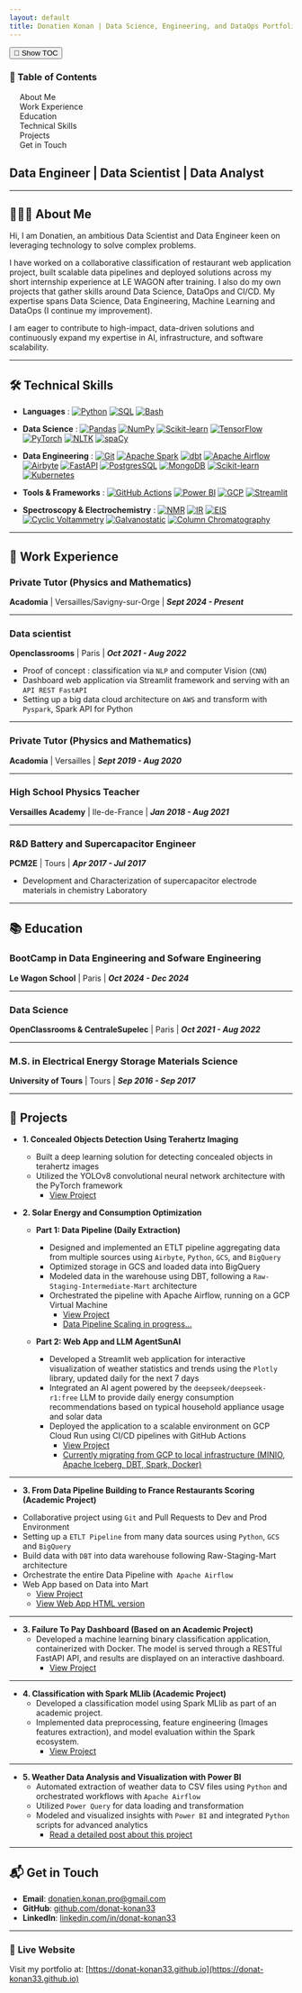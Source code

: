 ```yaml
---
layout: default
title: Donatien Konan | Data Science, Engineering, and DataOps Portfolio
---
```


<!-- Toggle Button -->
<button id="toc-toggle" class="toc-toggle-btn">📑 Show TOC</button>

<!-- TOC Container -->
<div class="toc-container hidden" id="toc">
    <div class="toc">
        <h3>📑 Table of Contents</h3>
        <ul>
            <li><a href="#about">About Me</a></li>
            <li><a href="#work-experience">Work Experience</a></li>
            <li><a href="#education">Education</a></li>
            <li><a href="#technical-skills">Technical Skills</a></li>
            <li><a href="#projects">Projects</a></li>
            <li><a href="#contact">Get in Touch</a></li>
        </ul>
    </div>
</div>

## **Data Engineer | Data Scientist | Data Analyst**
---

## <a id="about"></a> 👨🏻‍💻 **About Me**

<!--[Profile Picture](assets/img/profile.jpg)>  <!-- Replace with your profile image -->

Hi, I am Donatien, an ambitious Data Scientist and Data Engineer keen on leveraging technology to solve complex problems.

I have worked on a collaborative classification of restaurant web application project, built scalable data pipelines and deployed solutions across my short internship experience at LE WAGON after training. I also do my own projects that gather skills around Data Science, DataOps and CI/CD. My expertise spans Data Science, Data Engineering, Machine Learning and DataOps (I continue my improvement).

I am eager to contribute to high-impact, data-driven solutions and continuously expand my expertise in AI, infrastructure, and software scalability.

---


## <a id="technical-skills"></a> 🛠️  **Technical Skills**

- **Languages** :
[![Python](https://img.shields.io/badge/-Python-3776AB?style=flat&logo=python)](https://www.python.org/)
[![SQL](https://img.shields.io/badge/-SQL-003B57?style=flat&logo=postgresql)](https://www.postgresql.org/)
[![Bash](https://img.shields.io/badge/Bash-4EAA25?style=flat&logo=gnu-bash&logoColor=white)](https://www.gnu.org/software/bash/)


- **Data Science** :
[![Pandas](https://img.shields.io/badge/-Pandas-150458?style=flat&logo=pandas)](https://pandas.pydata.org/)
[![NumPy](https://img.shields.io/badge/NumPy-013243?style=flat&logo=numpy&logoColor=white)](https://numpy.org/)
[![Scikit-learn](https://img.shields.io/badge/-Scikit_learn-F7931E?style=flat&logo=scikit-learn)](https://scikit-learn.org/stable/)
[![TensorFlow](https://img.shields.io/badge/TensorFlow-FF6F00?style=flat&logo=tensorflow&logoColor=white)](https://www.tensorflow.org/)
[![PyTorch](https://img.shields.io/badge/PyTorch-EE4C2C?style=flat&logo=pytorch&logoColor=white)](https://pytorch.org/)
[![NLTK](https://img.shields.io/badge/NLTK-026DA1?style=flat&logo=python&logoColor=white)](https://www.nltk.org/)
[![spaCy](https://img.shields.io/badge/spaCy-09A3D5?style=flat&logo=python&logoColor=white)](https://spacy.io/)


- **Data Engineering** :
[![Git](https://img.shields.io/badge/-Git-F05032?style=flat&logo=git)](https://git-scm.com/)
[![Apache Spark](https://img.shields.io/badge/-Apache%20Spark-E25A1C?style=flat&logo=apache-spark)](https://spark.apache.org/)
[![dbt](https://img.shields.io/badge/-dbt-FF4F00?style=flat&logo=dbt)](https://www.getdbt.com/)
[![Apache Airflow](https://img.shields.io/badge/-Apache%20Airflow-017E7D?style=flat&logo=apache-airflow)](https://airflow.apache.org/)
[![Airbyte](https://img.shields.io/badge/-Airbyte-00B4A1?style=flat&logo=airbyte)](https://airbyte.com/)
[![FastAPI](https://img.shields.io/badge/-FastAPI-009688?style=flat&logo=fastapi&logoColor=white)](https://fastapi.tiangolo.com/)
[![PostgresSQL](https://img.shields.io/badge/-PostgreSQL-4479A1?style=flat&logo)](https://www.postgresql.org/)
[![MongoDB](https://img.shields.io/badge/-MongoDB-47A248?style=flat&logo=mongodb)](https://www.mongodb.com/)
[![Scikit-learn](https://img.shields.io/badge/-Scikit_learn-F7931E?style=flat&logo=scikit-learn)](https://scikit-learn.org/stable/)
[![Kubernetes](https://img.shields.io/badge/-Kubernetes-326CE5?style=flat&logo=kubernetes&logoColor=white)](https://kubernetes.io/)


- **Tools & Frameworks** :
[![GitHub Actions](https://img.shields.io/badge/GitHub%20Actions-2088FF?style=flat&logo=github-actions&logoColor=white)](https://github.com/features/actions)
[![Power BI](https://img.shields.io/badge/Power%20BI-F2C811?style=flat&logo=power-bi&logoColor=black)](https://powerbi.microsoft.com/)
[![GCP](https://img.shields.io/badge/Google%20Cloud-4285F4?style=flat&logo=google-cloud&logoColor=white)](https://cloud.google.com/)
[![Streamlit](https://img.shields.io/badge/-Streamlit-FF4B4B?style=flat&logo=streamlit&logoColor=white)](https://streamlit.io/)

- **Spectroscopy & Electrochemistry** :
[![NMR](https://img.shields.io/badge/NMR-4B8BBE?style=flat&logo=google-scholar&logoColor=white)](https://en.wikipedia.org/wiki/Nuclear_magnetic_resonance)
[![IR](https://img.shields.io/badge/IR-FFB300?style=flat&logo=google-scholar&logoColor=white)](https://en.wikipedia.org/wiki/Infrared_spectroscopy)
[![EIS](https://img.shields.io/badge/EIS-00BFAE?style=flat&logo=google-scholar&logoColor=white)](https://en.wikipedia.org/wiki/Electrochemical_impedance_spectroscopy)
[![Cyclic Voltammetry](https://img.shields.io/badge/Cyclic%20Voltammetry-7C4DFF?style=flat&logo=google-scholar&logoColor=white)](https://en.wikipedia.org/wiki/Cyclic_voltammetry)
[![Galvanostatic](https://img.shields.io/badge/Galvanostatic-FF5252?style=flat&logo=google-scholar&logoColor=white)](https://en.wikipedia.org/wiki/Galvanostat)
[![Column Chromatography](https://img.shields.io/badge/Column%20Chromatography-43A047?style=flat&logo=google-scholar&logoColor=white)](https://en.wikipedia.org/wiki/Column_chromatography)
---

## <a id="work-experience"></a>💼 **Work Experience**
### **Private Tutor (Physics and Mathematics)**
**Acadomia** | Versailles/Savigny-sur-Orge | **_Sept 2024 - Present_**

---

### **Data scientist**
**Openclassrooms** | Paris | **_Oct 2021 - Aug 2022_**
<!--[Openclassroom Logo](assets/img/openclassrooms.png)>  <!-- Replace with your openclassroom image -->
- Proof of concept : classification via `NLP` and computer Vision (`CNN`)
- Dashboard web application via Streamlit framework and serving with an `API REST FastAPI`
- Setting up a big data cloud architecture on `AWS` and transform with `Pyspark`, Spark API for Python

---

### **Private Tutor (Physics and Mathematics)**
**Acadomia** | Versailles | **_Sept 2019 - Aug 2020_**

---

### **High School Physics Teacher**
**Versailles Academy** | Ile-de-France | **_Jan 2018 - Aug 2021_**
<!--[academie_de_versailles Logo](assets/img/academie_de_versailles.png)> <!-- Replace with your academie_de_versailles image -->

---

### **R&D Battery and Supercapacitor Engineer**
**PCM2E** | Tours | **_Apr 2017 - Jul 2017_**
<!--[PCM2E Logo](assets/img/PCM2E.png)-->
- Development and Characterization of supercapacitor electrode materials in chemistry Laboratory

---

## <a id="education"></a>📚 **Education**
### **BootCamp in Data Engineering and Sofware Engineering**
**Le Wagon School** | Paris | **_Oct 2024 - Dec 2024_**
<!--[Le Wagon Logo](assets/img/univ-tours.svg)-->

---

### **Data Science**
**OpenClassrooms & CentraleSupelec** | Paris | **_Oct 2021 - Aug 2022_**
<!--[Openclassrooms & CentraleSupelec Logo](assets/img/centralesupelec.svg)-->

---

### **M.S. in Electrical Energy Storage Materials Science**
**University of Tours** | Tours | **_Sep 2016 - Sep 2017_**
<!--[University of Tours Logo](assets/img/univ-tours.svg)-->

---

## <a id="projects"></a>🚀 **Projects**

- **1. Concealed Objects Detection Using Terahertz Imaging**
  - Built a deep learning solution for detecting concealed objects in terahertz images
  - Utilized the YOLOv8 convolutional neural network architecture with the PyTorch framework
    - [View Project](https://github.com/donat-konan33/ConcealedObjectsDetection)

- **2. Solar Energy and Consumption Optimization**
  - **Part 1: Data Pipeline (Daily Extraction)**
    - Designed and implemented an ETLT pipeline aggregating data from multiple sources using `Airbyte`, `Python`, `GCS`, and `BigQuery`
    - Optimized storage in GCS and loaded data into BigQuery
    - Modeled data in the warehouse using DBT, following a `Raw-Staging-Intermediate-Mart` architecture
    - Orchestrated the pipeline with Apache Airflow, running on a GCP Virtual Machine
      - [View Project](https://github.com/donat-konan33/airbyte_deployment)
      - [Data Pipeline Scaling in progress...](https://github.com/donat-konan33/MetropolitanFranceWeather)

  - **Part 2: Web App and LLM AgentSunAI**
    - Developed a Streamlit web application for interactive visualization of weather statistics and trends using the `Plotly` library, updated daily for the next 7 days
    - Integrated an AI agent powered by the `deepseek/deepseek-r1:free` LLM to provide daily energy consumption recommendations based on typical household appliance usage and solar data
    - Deployed the application to a scalable environment on GCP Cloud Run using CI/CD pipelines with GitHub Actions
      - [View Project](https://github.com/donat-konan33/weatherteam_streamlit_dashboard)
      - [Currently migrating from GCP to local infrastructure (MINIO, Apache Iceberg, DBT, Spark, Docker)](https://weather-photovoltaic-app-775528963714.europe-west1.run.app/)

---

- **3. From Data Pipeline Building to France Restaurants Scoring (Academic Project)**
<!--[Le Wagon Picture](assets/img/lewagon.jpeg)> <!-- Replace with your lewagon image -->
- Collaborative project using `Git` and Pull Requests to Dev and Prod Environment
- Setting up a `ETLT Pipeline` from many data sources using `Python`, `GCS` and `BigQuery`
- Build data with `DBT` into data warehouse following Raw-Staging-Mart architecture
- Orchestrate the entire Data Pipeline with` Apache Airflow`
- Web App based on Data into Mart
    - [View Project](https://github.com/SurEtBon)
    - [View Web App HTML version](https://suretbon.fr/)

---

- **3. Failure To Pay Dashboard (Based on an Academic Project)**
  - Developed a machine learning binary classification application, containerized with Docker. The model is served through a RESTful FastAPI API, and results are displayed on an interactive dashboard.
    - [View Project](https://github.com/donat-konan33/DashboardFailureToPay)

---

- **4. Classification with Spark MLlib (Academic Project)**
  - Developed a classification model using Spark MLlib as part of an academic project.
  - Implemented data preprocessing, feature engineering (Images features extraction), and model evaluation within the Spark ecosystem.
    - [View Project](https://github.com/ONOKANA8/OC_Data_Scientist_P8)

---

- **5. Weather Data Analysis and Visualization with Power BI**
  - Automated extraction of weather data to CSV files using `Python` and orchestrated workflows with `Apache Airflow`
  - Utilized `Power Query` for data loading and transformation
  - Modeled and visualized insights with `Power BI` and integrated `Python` scripts for advanced analytics
    - [Read a detailed post about this project](https://onokana8.github.io/SolarPanelsNasa/2024/05/30/Analyzing-extracted-Data-handling-with-Power-BI-and-Python.html)

---

## <a id="contact"></a>📬 **Get in Touch**

- **Email**: [donatien.konan.pro@gmail.com](mailto:donatien.konan.pro@gmail.com)
- **GitHub**: [github.com/donat-konan33](https://github.com/donat-konan33)
- **LinkedIn**: [linkedin.com/in/donat-konan33](https://linkedin.com/in/donat-konan33)

---

### 🔗 **Live Website**

Visit my portfolio at: [https://donat-konan33.github.io](https://donat-konan33.github.io)
